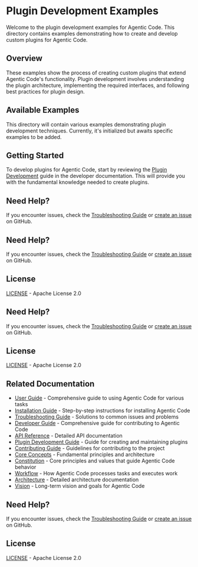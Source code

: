 # Plugin Development Examples

Welcome to the plugin development examples for Agentic Code. This directory contains examples demonstrating how to create and develop custom plugins for Agentic Code.

## Overview

These examples show the process of creating custom plugins that extend Agentic Code's functionality. Plugin development involves understanding the plugin architecture, implementing the required interfaces, and following best practices for plugin design.

## Available Examples

This directory will contain various examples demonstrating plugin development techniques. Currently, it's initialized but awaits specific examples to be added.

## Getting Started

To develop plugins for Agentic Code, start by reviewing the [Plugin Development](../../developer/plugin-development.md) guide in the developer documentation. This will provide you with the fundamental knowledge needed to create plugins.



## Need Help?

If you encounter issues, check the [Troubleshooting Guide](../../user/troubleshooting.md) or [create an issue](https://github.com/lfgranja/agentic-code/issues) on GitHub.

## Need Help?

If you encounter issues, check the [Troubleshooting Guide](../../user/troubleshooting.md) or [create an issue](https://github.com/lfgranja/agentic-code/issues) on GitHub.

## License

[LICENSE](../../../LICENSE) - Apache License 2.0


## Need Help?

If you encounter issues, check the [Troubleshooting Guide](../../user/troubleshooting.md) or [create an issue](https://github.com/lfgranja/agentic-code/issues) on GitHub.

## License

[LICENSE](../../../LICENSE) - Apache License 2.0

## Related Documentation

- [User Guide](../../user/user-guide.md) - Comprehensive guide to using Agentic Code for various tasks
- [Installation Guide](../../user/installation.md) - Step-by-step instructions for installing Agentic Code
- [Troubleshooting Guide](../../user/troubleshooting.md) - Solutions to common issues and problems
- [Developer Guide](../../developer/development-guide.md) - Comprehensive guide for contributing to Agentic Code
- [API Reference](../../developer/api-reference.md) - Detailed API documentation
- [Plugin Development Guide](../../developer/plugin-development.md) - Guide for creating and maintaining plugins
- [Contributing Guide](../../developer/contributing.md) - Guidelines for contributing to the project
- [Core Concepts](../../agentic/README.md) - Fundamental principles and architecture
- [Constitution](../../agentic/constitution.md) - Core principles and values that guide Agentic Code behavior
- [Workflow](../../agentic/workflow.md) - How Agentic Code processes tasks and executes work
- [Architecture](../../agentic/architecture.md) - Detailed architecture documentation
- [Vision](../../agentic/vision.md) - Long-term vision and goals for Agentic Code

## Need Help?

If you encounter issues, check the [Troubleshooting Guide](../../user/troubleshooting.md) or [create an issue](https://github.com/lfgranja/agentic-code/issues) on GitHub.

## License

[LICENSE](../../../LICENSE) - Apache License 2.0